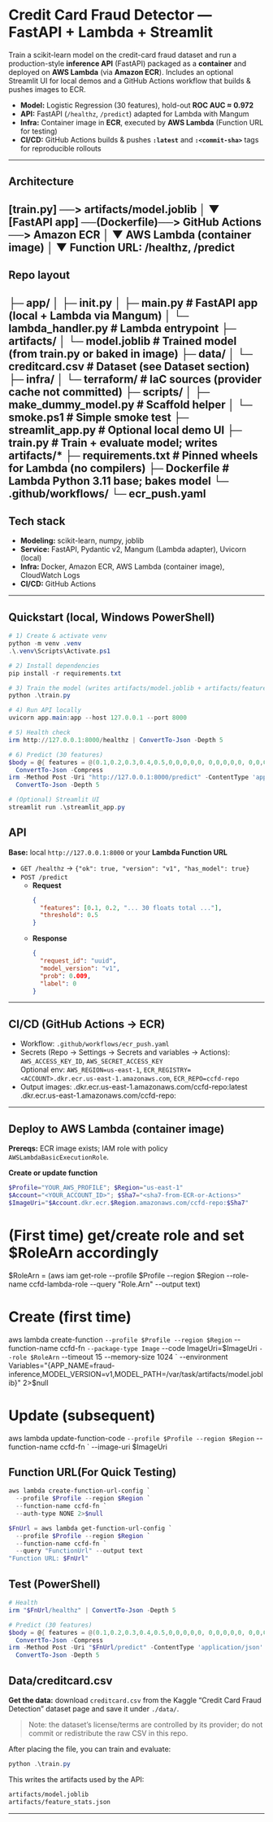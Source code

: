 # Credit Card Fraud Detector — FastAPI + Lambda + Streamlit

Train a scikit-learn model on the credit-card fraud dataset and run a production-style **inference API** (FastAPI) packaged as a **container** and deployed on **AWS Lambda** (via **Amazon ECR**). Includes an optional Streamlit UI for local demos and a GitHub Actions workflow that builds & pushes images to ECR.

- **Model:** Logistic Regression (30 features), hold-out **ROC AUC ≈ 0.972**
- **API:** FastAPI (`/healthz`, `/predict`) adapted for Lambda with Mangum
- **Infra:** Container image in **ECR**, executed by **AWS Lambda** (Function URL for testing)
- **CI/CD:** GitHub Actions builds & pushes **`:latest`** and **`:<commit-sha>`** tags for reproducible rollouts

---

## Architecture

[train.py] ──> artifacts/model.joblib
│
▼
[FastAPI app] ──(Dockerfile)──> GitHub Actions ──> Amazon ECR
│
▼
AWS Lambda (container image)
│
▼
Function URL: /healthz, /predict
---

## Repo layout

├─ app/
│ ├─ init.py
│ ├─ main.py # FastAPI app (local + Lambda via Mangum)
│ └─ lambda_handler.py # Lambda entrypoint
├─ artifacts/
│ └─ model.joblib # Trained model (from train.py or baked in image)
├─ data/
│ └─ creditcard.csv # Dataset (see Dataset section)
├─ infra/
│ └─ terraform/ # IaC sources (provider cache not committed)
├─ scripts/
│ ├─ make_dummy_model.py # Scaffold helper
│ └─ smoke.ps1 # Simple smoke test
├─ streamlit_app.py # Optional local demo UI
├─ train.py # Train + evaluate model; writes artifacts/*
├─ requirements.txt # Pinned wheels for Lambda (no compilers)
├─ Dockerfile # Lambda Python 3.11 base; bakes model
└─ .github/workflows/
└─ ecr_push.yaml
---

## Tech stack

- **Modeling:** scikit-learn, numpy, joblib  
- **Service:** FastAPI, Pydantic v2, Mangum (Lambda adapter), Uvicorn (local)  
- **Infra:** Docker, Amazon ECR, AWS Lambda (container image), CloudWatch Logs  
- **CI/CD:** GitHub Actions

---

## Quickstart (local, Windows PowerShell)

```powershell
# 1) Create & activate venv
python -m venv .venv
.\.venv\Scripts\Activate.ps1

# 2) Install dependencies
pip install -r requirements.txt

# 3) Train the model (writes artifacts/model.joblib + artifacts/feature_stats.json)
python .\train.py

# 4) Run API locally
uvicorn app.main:app --host 127.0.0.1 --port 8000

# 5) Health check
irm http://127.0.0.1:8000/healthz | ConvertTo-Json -Depth 5

# 6) Predict (30 features)
$body = @{ features = @(0.1,0.2,0.3,0.4,0.5,0,0,0,0,0, 0,0,0,0,0, 0,0,0,0,0, 0,0,0,0,0, 0,0,0,0,0); threshold = 0.5 } |
  ConvertTo-Json -Compress
irm -Method Post -Uri "http://127.0.0.1:8000/predict" -ContentType 'application/json' -Body $body |
  ConvertTo-Json -Depth 5

# (Optional) Streamlit UI
streamlit run .\streamlit_app.py
```
## API

**Base:** local `http://127.0.0.1:8000` or your **Lambda Function URL**

- `GET /healthz` → `{"ok": true, "version": "v1", "has_model": true}`
- `POST /predict`
  - **Request**
    ```json
    {
      "features": [0.1, 0.2, "... 30 floats total ..."],
      "threshold": 0.5
    }
    ```
  - **Response**
    ```json
    {
      "request_id": "uuid",
      "model_version": "v1",
      "prob": 0.009,
      "label": 0
    }
    ```
---

## CI/CD (GitHub Actions → ECR)

- Workflow: `.github/workflows/ecr_push.yaml`
- Secrets (Repo → Settings → Secrets and variables → Actions):  
  `AWS_ACCESS_KEY_ID`, `AWS_SECRET_ACCESS_KEY`  
  Optional env: `AWS_REGION=us-east-1`, `ECR_REGISTRY=<ACCOUNT>.dkr.ecr.us-east-1.amazonaws.com`, `ECR_REPO=ccfd-repo`
- Output images:
<ACCOUNT>.dkr.ecr.us-east-1.amazonaws.com/ccfd-repo:latest
<ACCOUNT>.dkr.ecr.us-east-1.amazonaws.com/ccfd-repo:<sha7>
---

## Deploy to AWS Lambda (container image)

**Prereqs:** ECR image exists; IAM role with policy `AWSLambdaBasicExecutionRole`.

**Create or update function**
```powershell
$Profile="YOUR_AWS_PROFILE"; $Region="us-east-1"
$Account="<YOUR_ACCOUNT_ID>"; $Sha7="<sha7-from-ECR-or-Actions>"
$ImageUri="$Account.dkr.ecr.$Region.amazonaws.com/ccfd-repo:$Sha7"
```

# (First time) get/create role and set $RoleArn accordingly
$RoleArn = (aws iam get-role --profile $Profile --region $Region --role-name ccfd-lambda-role --query "Role.Arn" --output text)

# Create (first time)
aws lambda create-function `
--profile $Profile --region $Region `
--function-name ccfd-fn `
--package-type Image `
--code ImageUri=$ImageUri `
--role $RoleArn `
--timeout 15 --memory-size 1024 `
--environment Variables="{APP_NAME=fraud-inference,MODEL_VERSION=v1,MODEL_PATH=/var/task/artifacts/model.joblib}" 2>$null

# Update (subsequent)
aws lambda update-function-code `
--profile $Profile --region $Region `
--function-name ccfd-fn `
--image-uri $ImageUri

## Function URL(For Quick Testing)
```powershell
aws lambda create-function-url-config `
  --profile $Profile --region $Region `
  --function-name ccfd-fn `
  --auth-type NONE 2>$null

$FnUrl = aws lambda get-function-url-config `
  --profile $Profile --region $Region `
  --function-name ccfd-fn `
  --query "FunctionUrl" --output text
"Function URL: $FnUrl"
```
## Test (PowerShell)
```powershell
# Health
irm "$FnUrl/healthz" | ConvertTo-Json -Depth 5

# Predict (30 features)
$body = @{ features = @(0.1,0.2,0.3,0.4,0.5,0,0,0,0,0, 0,0,0,0,0, 0,0,0,0,0, 0,0,0,0,0, 0,0,0,0,0); threshold = 0.5 } |
  ConvertTo-Json -Compress
irm -Method Post -Uri "$FnUrl/predict" -ContentType 'application/json' -Body $body |
  ConvertTo-Json -Depth 5
```
## Data/creditcard.csv

**Get the data:** download `creditcard.csv` from the Kaggle “Credit Card Fraud Detection” dataset page and save it under `./data/`.  
> Note: the dataset’s license/terms are controlled by its provider; do not commit or redistribute the raw CSV in this repo.

After placing the file, you can train and evaluate:

```powershell
python .\train.py
```
This writes the artifacts used by the API:
```bash
artifacts/model.joblib
artifacts/feature_stats.json
```
---
